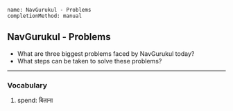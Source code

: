 ```ngMeta
name: NavGurukul - Problems
completionMethod: manual
```

## NavGurukul - Problems

* What are three biggest problems faced by NavGurukul today?
* What steps can be taken to solve these problems?

---

### Vocabulary

1. spend: बिताना

